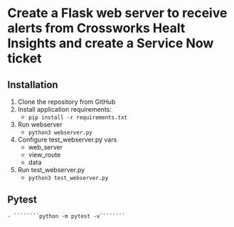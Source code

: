 # Create a Flask web server to receive alerts from Crossworks Healt Insights and create a Service Now ticket
## Installation
1. Clone the repository from GitHub
2. Install application requirements:
    - ````````pip install -r requirements.txt````````
3. Run webserver
    - ````````python3 webserver.py````````
4. Configure test_webserver.py vars
    - web_server
    - view_route
    - data
5. Run test_webserver.py
    - ````````python3 test_webserver.py````````
## Pytest
    - ````````python -m pytest -v````````